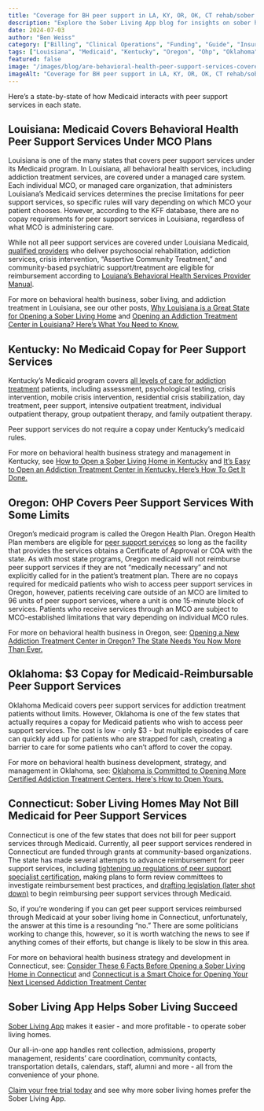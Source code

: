 ```yaml
---
title: "Coverage for BH peer support in LA, KY, OR, OK, CT rehab/sober living."
description: "Explore the Sober Living App blog for insights on sober home management, industry news, and best practices for recovery residence operators."
date: 2024-07-03
author: "Ben Weiss"
category: ["Billing", "Clinical Operations", "Funding", "Guide", "Insurance"]
tags: ["Louisiana", "Medicaid", "Kentucky", "Oregon", "Ohp", "Oklahoma", "Connecticut", "Sober Living", "Peer Support Services"]
featured: false
image: "/images/blog/are-behavioral-health-peer-support-services-covered-in-louisiana-kentucky-oregon-oklahoma-and-connecticut-sober-living-homes-and-addiction-treatment-programsnbsp.png"
imageAlt: "Coverage for BH peer support in LA, KY, OR, OK, CT rehab/sober living."
---
```


Here’s a state-by-state of how Medicaid interacts with peer support services in each state.

## Louisiana: Medicaid Covers Behavioral Health Peer Support Services Under MCO Plans

Louisiana is one of the many states that covers peer support services under its Medicaid program. In Louisiana, all behavioral health services, including addiction treatment services, are covered under a managed care system. Each individual MCO, or managed care organization, that administers Louisiana’s Medicaid services determines the precise limitations for peer support services, so specific rules will vary depending on which MCO your patient chooses. However, according to the KFF database, there are no copay requirements for peer support services in Louisiana, regardless of what MCO is administering care. 

While not all peer support services are covered under Louisiana Medicaid, [qualified providers](<https://ldh.la.gov/page/peer-support-specialist>) who deliver psychosocial rehabilitation, addiction services, crisis intervention, “Assertive Community Treatment,” and community-based psychiatric support/treatment are eligible for reimbursement according to [Louiana’s Behavioral Health Services Provider Manual](<https://ldh.la.gov/assets/docs/BehavioralHealth/Peer_Support_2022/BHS.pdf>). 

For more on behavioral health business, sober living, and addiction treatment in Louisiana, see our other posts, [Why Louisiana is a Great State for Opening a Sober Living Home](<https://soberlivingapp.com/sober-living-app-blog/2022/12/1/why-louisiana-is-a-great-state-for-opening-a-sober-living-home>) and [Opening an Addiction Treatment Center in Louisiana? Here’s What You Need to Know. ](<https://behavehealth.com/blog/2022/2/8/opening-an-addiction-treatment-center-in-louisiana-heres-what-you-need-to-knownbsp>)

## Kentucky: No Medicaid Copay for Peer Support Services

Kentucky’s Medicaid program covers [all levels of care for addiction treatment](<https://www.chfs.ky.gov/agencies/dms/member/Pages/SubstanceAbuse.aspx>) patients, including assessment, psychological testing, crisis intervention, mobile crisis intervention, residential crisis stabilization, day treatment, peer support, intensive outpatient treatment, individual outpatient therapy, group outpatient therapy, and family outpatient therapy.

Peer support services do not require a copay under Kentucky’s medicaid rules. 

For more on behavioral health business strategy and management in Kentucky, see [How to Open a Sober Living Home in Kentucky](<../../../2022/12/27/how-to-open-a-sober-living-home-in-kentucky.html>) and [It’s Easy to Open an Addiction Treatment Center in Kentucky. Here’s How To Get It Done.](<https://behavehealth.com/blog/2022/2/10/its-easy-to-open-an-addiction-treatment-center-in-kentucky-heres-how-to-get-it-done>)

## Oregon: OHP Covers Peer Support Services With Some Limits

Oregon’s medicaid program is called the Oregon Health Plan. Oregon Health Plan members are eligible for [peer support services](<https://www.oregon.gov/oha/ei/pages/thw-pss.aspx>) so long as the facility that provides the services obtains a Certificate of Approval or COA with the state. As with most state programs, Oregon medicaid will not reimburse peer support services if they are not “medically necessary” and not explicitly called for in the patient’s treatment plan. There are no copays required for medicaid patients who wish to access peer support services in Oregon, however, patients receiving care outside of an MCO are limited to 96 units of peer support services, where a unit is one 15-minute block of services. Patients who receive services through an MCO are subject to MCO-established limitations that vary depending on individual MCO rules. 

For more on behavioral health business in Oregon, see: [Opening a New Addiction Treatment Center in Oregon? The State Needs You Now More Than Ever. ](<https://behavehealth.com/blog/2022/2/24/opening-a-new-addiction-treatment-center-in-oregon-the-state-needs-you-now-more-than-evernbsp>)

## Oklahoma: $3 Copay for Medicaid-Reimbursable Peer Support Services

Oklahoma Medicaid covers peer support services for addiction treatment patients without limits. However, Oklahoma is one of the few states that actually requires a copay for Medicaid patients who wish to access peer support services. The cost is low - only $3 - but multiple episodes of care can quickly add up for patients who are strapped for cash, creating a barrier to care for some patients who can’t afford to cover the copay. 

For more on behavioral health business development, strategy, and management in Oklahoma, see: [Oklahoma is Committed to Opening More Certified Addiction Treatment Centers. Here's How to Open Yours.](<https://behavehealth.com/blog/2022/2/15/oklahoma-is-committed-to-opening-more-certified-addiction-treatment-centers-heres-how-to-open-yours>)

## Connecticut: Sober Living Homes May Not Bill Medicaid for Peer Support Services

Connecticut is one of the few states that does not bill for peer support services through Medicaid. Currently, all peer support services rendered in Connecticut are funded through grants at community-based organizations. The state has made several attempts to advance reimbursement for peer support services, including [tightening up regulations of peer support specialist certification](<https://portal.ct.gov/dmhas/newsworthy/news-items/connecticut-peer-recovery-support-certification-process>), making plans to form review committees to investigate reimbursement best practices, and [drafting legislation (later shot down)](<https://insideinvestigator.org/reimbursement-for-mental-health-peer-specialists-dies-in-committee/>) to begin reimbursing peer support services through Medicaid. 

So, if you’re wondering if you can get peer support services reimbursed through Medicaid at your sober living home in Connecticut, unfortunately, the answer at this time is a resounding “no.” There are some politicians working to change this, however, so it is worth watching the news to see if anything comes of their efforts, but change is likely to be slow in this area.

For more on behavioral health business strategy and development in Connecticut, see: [Consider These 6 Facts Before Opening a Sober Living Home in Connecticut](<https://soberlivingapp.com/sober-living-app-blog/2022/12/20/consider-these-6-facts-before-opening-a-sober-living-home-in-connecticut>) and [Connecticut is a Smart Choice for Opening Your Next Licensed Addiction Treatment Center](<https://behavehealth.com/blog/2022/2/17/connecticut-is-a-smart-choice-for-opening-your-next-licensed-addiction-treatment-center>)

## Sober Living App Helps Sober Living Succeed 

[Sober Living App](</>) makes it easier - and more profitable - to operate sober living homes. 

Our all-in-one app handles rent collection, admissions, property management, residents’ care coordination, community contacts, transportation details, calendars, staff, alumni and more - all from the convenience of your phone. 

[Claim your free trial today](<https://behavehealth.com/get-started>) and see why more sober living homes prefer the Sober Living App.